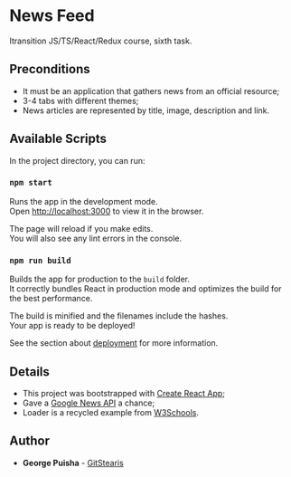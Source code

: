 # News Feed

Itransition JS/TS/React/Redux course, sixth task.

## Preconditions

* It must be an application that gathers news from an official resource;
* 3-4 tabs with different themes;
* News articles are represented by title, image, description and link.

## Available Scripts

In the project directory, you can run:

### `npm start`

Runs the app in the development mode.<br>
Open [http://localhost:3000](http://localhost:3000) to view it in the browser.

The page will reload if you make edits.<br>
You will also see any lint errors in the console.

### `npm run build`

Builds the app for production to the `build` folder.<br>
It correctly bundles React in production mode and optimizes the build for the best performance.

The build is minified and the filenames include the hashes.<br>
Your app is ready to be deployed!

See the section about [deployment](https://facebook.github.io/create-react-app/docs/deployment) for more information.

## Details

* This project was bootstrapped with [Create React App](https://github.com/facebook/create-react-app);
* Gave a [Google News API](https://newsapi.org/docs) a chance;
* Loader is a recycled example from [W3Schools](https://www.w3schools.com/howto/howto_css_loader.asp).

## Author

* **George Puisha** - [GitStearis](https://github.com/GitStearis)
